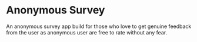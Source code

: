 # Anonymous Survey

An anonymous survey app build for those who love to get genuine feedback from the user as anonymous user are free to rate without any fear.

